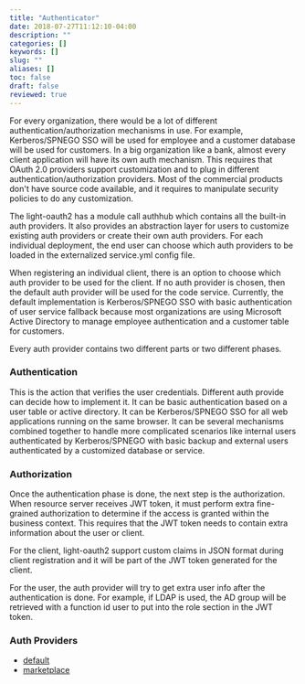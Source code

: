 ```yaml
---
title: "Authenticator"
date: 2018-07-27T11:12:10-04:00
description: ""
categories: []
keywords: []
slug: ""
aliases: []
toc: false
draft: false
reviewed: true
---
```


For every organization, there would be a lot of different authentication/authorization mechanisms in use. For example, Kerberos/SPNEGO SSO will be used for employee and a customer database will be used for customers. In a big organization like a bank, almost every client application will have its own auth mechanism. This requires that OAuth 2.0 providers support customization and to plug in different authentication/authorization providers. Most of the commercial products don't have source code available, and it requires to manipulate security policies to do any customization. 

The light-oauth2 has a module call authhub which contains all the built-in auth providers. It also provides an abstraction layer for users to customize existing auth providers or create their own auth providers. For each individual deployment, the end user can choose which auth providers to be loaded in the externalized service.yml config file.

When registering an individual client, there is an option to choose which auth provider to be used for the client. If no auth provider is chosen, then the default auth provider will be used for the code service. Currently, the default implementation is Kerberos/SPNEGO SSO with basic authentication of user service fallback because most organizations are using Microsoft Active Directory to manage employee authentication and a customer table for customers. 

Every auth provider contains two different parts or two different phases. 

### Authentication

This is the action that verifies the user credentials. Different auth provide can decide how to implement it. It can be basic authentication based on a user table or active directory. It can be Kerberos/SPNEGO SSO for all web applications running on the same browser. It can be several mechanisms combined together to handle more complicated scenarios like internal users authenticated by Kerberos/SPNEGO with basic backup and external users authenticated by a customized database or service. 

### Authorization

Once the authentication phase is done, the next step is the authorization. When resource server receives JWT token, it must perform extra fine-grained authorization to determine if the access is granted within the business context. This requires that the JWT token needs to contain extra information about the user or client. 

For the client, light-oauth2 support custom claims in JSON format during client registration and it will be part of the JWT token generated for the client. 

For the user, the auth provider will try to get extra user info after the authentication is done. For example, if LDAP is used, the AD group will be retrieved with a function id user to put into the role section in the JWT token. 

### Auth Providers

- [default][]
- [marketplace][]

[default]: /service/oauth/authenticator/default-auth/
[marketplace]: /service/oauth/authenticator/marketplace-auth/




